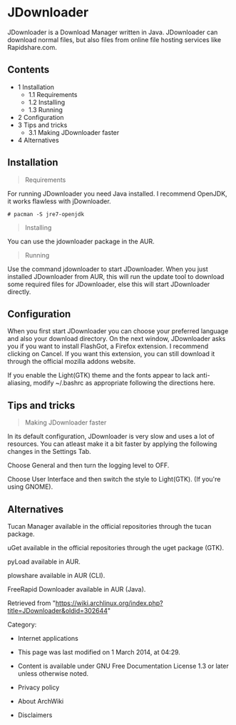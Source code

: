 JDownloader
===========

  
 JDownloader is a Download Manager written in Java. JDownloader can
download normal files, but also files from online file hosting services
like Rapidshare.com.

Contents
--------

-   1 Installation
    -   1.1 Requirements
    -   1.2 Installing
    -   1.3 Running
-   2 Configuration
-   3 Tips and tricks
    -   3.1 Making JDownloader faster
-   4 Alternatives

Installation
------------

> Requirements

For running JDownloader you need Java installed. I recommend OpenJDK, it
works flawless with jDownloader.

    # pacman -S jre7-openjdk

> Installing

You can use the jdownloader package in the AUR.

> Running

Use the command jdownloader to start JDownloader. When you just
installed JDownloader from AUR, this will run the update tool to
download some required files for JDownloader, else this will start
JDownloader directly.

Configuration
-------------

When you first start JDownloader you can choose your preferred language
and also your download directory. On the next window, JDownloader asks
you if you want to install FlashGot, a Firefox extension. I recommend
clicking on Cancel. If you want this extension, you can still download
it through the official mozilla addons website.

If you enable the Light(GTK) theme and the fonts appear to lack
anti-aliasing, modify ~/.bashrc as appropriate following the directions
here.

Tips and tricks
---------------

> Making JDownloader faster

In its default configuration, JDownloader is very slow and uses a lot of
resources. You can atleast make it a bit faster by applying the
following changes in the Settings Tab.

Choose General and then turn the logging level to OFF.

Choose User Interface and then switch the style to Light(GTK). (If
you're using GNOME).

Alternatives
------------

Tucan Manager available in the official repositories through the tucan
package.

uGet available in the official repositories through the uget package
(GTK).

pyLoad available in AUR.

plowshare available in AUR (CLI).

FreeRapid Downloader available in AUR (Java).

Retrieved from
"https://wiki.archlinux.org/index.php?title=JDownloader&oldid=302644"

Category:

-   Internet applications

-   This page was last modified on 1 March 2014, at 04:29.
-   Content is available under GNU Free Documentation License 1.3 or
    later unless otherwise noted.
-   Privacy policy
-   About ArchWiki
-   Disclaimers
